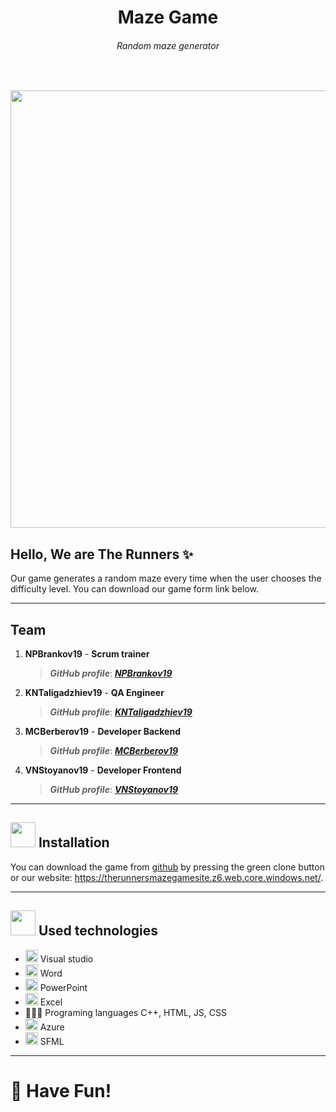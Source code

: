 <h1 align="center">Maze Game</h1>
<h6 align="center">Random maze generator</h6>
<br>

<p align="center">
<img src="https://media.discordapp.net/attachments/898600291795099723/906627494860427314/unknown.png" width="700">
</p>
  
## Hello, We are The Runners ✨

Our game generates a random maze every time when the user chooses the difficulty level. You can download our game form link below.

---
 
 ## Team	<a name = "team"></a>
1. **NPBrankov19** - **Scrum trainer**	
   > ***GitHub profile***: [***NPBrankov19***](https://github.com/NPBrankov19)	

2. **KNTaligadzhiev19** - **QA Engineer**	
   > ***GitHub profile***: [***KNTaligadzhiev19***](https://github.com/KNTaligadzhiev19)	

3. **MCBerberov19** - **Developer Backend**	
   > ***GitHub profile***: [***MCBerberov19***](https://github.com/MCBerberov19)	

4. **VNStoyanov19** - **Developer Frontend**	
   > ***GitHub profile***: [***VNStoyanov19***](https://github.com/VNStoyanov19)
   
 ---

## <img src="https://icon-library.com/images/download-icon-png/download-icon-png-6.jpg" width="40">  Installation 

You can download the game from [github](https://github.com/KNTaligadzhiev19/Maze-Project-2021/) by pressing the green clone button or our website: https://therunnersmazegamesite.z6.web.core.windows.net/. 

---

## <img src="https://www.ocs-consulting.nl/wp-content/uploads/2018/02/ocs-consulting-technology-icon.png" width="40"> Used technologies
- <img src="https://media.discordapp.net/attachments/815253581149896790/818134527842582578/Visual_Studio_Icon_2019.svg.png?width=541&height=541" width="20"> Visual studio
-  <img src="https://media.discordapp.net/attachments/815253581149896790/818133539903111188/Microsoft_Word_logo.png" width="20"> Word
- <img src="https://media.discordapp.net/attachments/815253581149896790/818136011359518780/kisspng-microsoft-powerpoint-computer-software-microsoft-o-5b3b3927c75c49.3318087715306079118166-rem.png" width="20"> PowerPoint
- <img src="https://media.discordapp.net/attachments/815253581149896790/818134368848969728/1043px-Microsoft_Excel_2013_logo.svg_.png?width=551&height=541" width="20"> Excel
- 👩🏻‍💻 Programing languages C++, HTML, JS, CSS
- <img src="https://media.discordapp.net/attachments/898600291795099726/906659560226447410/image-removebg-preview_36.png" width="20"> Azure
- <img src="https://media.discordapp.net/attachments/898600291795099726/906661097241722900/image-removebg-preview_38.png" width="20"> SFML

---

# 🎉 Have Fun!
